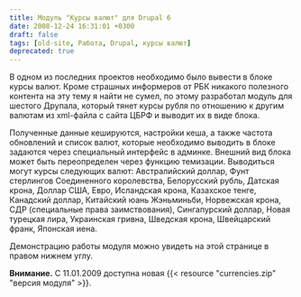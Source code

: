 ```yaml
---
title: Модуль "Курсы валют" для Drupal 6
date: 2008-12-24 16:31:01 +0300
draft: false
tags: [old-site, Работа, Drupal, курсы валют]
deprecated: true
---
```

В одном из последних проектов необходимо было вывести в блоке курсы валют. Кроме страшных информеров от РБК никакого полезного контента на эту тему я найти не сумел, по этому разработал модуль для шестого Друпала, который тянет курсы рубля по отношению к другим валютам из xml-файла с сайта ЦБРФ и выводит их в виде блока.

Полученные данные кешируются, настройки кеша, а также частота обновлений и список валют, которые необходимо выводить в блоке задаются через специальный интерфейс в админке. Внешний вид блока может быть переопределен через функцию темизации. Выводиться могут курсы следующих валют: Австралийский доллар, Фунт стерлингов Соединенного королевства, Белорусский рубль, Датская крона, Доллар США, Евро, Исландская крона, Казахское тенге, Канадский доллар, Китайский юань Жэньминьби, Норвежская крона, СДР (специальные права заимствования), Сингапурский доллар, Новая турецкая лира, Украинская гривна, Шведская крона, Швейцарский франк, Японская иена.

Демонстрацию работы модуля можно увидеть на этой странице в правом нижнем углу.

**Внимание.** С 11.01.2009 доступна новая {{< resource "currencies.zip" "версия модуля" >}}.
<!--more-->

